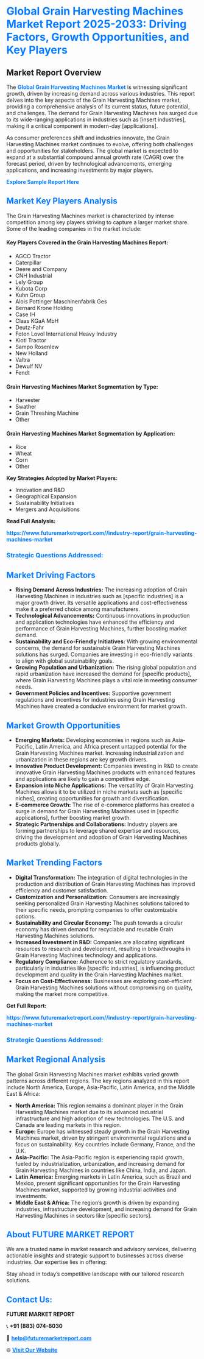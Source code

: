 <h1 style="color: #007BFF;">Global Grain Harvesting Machines Market Report 2025-2033: Driving Factors, Growth Opportunities, and Key Players</h1>

<section id="overview">
<h2>Market Report Overview</h2>
<p>The <a href="https://www.futuremarketreport.com//industry-report/grain-harvesting-machines-market" style="color: #007BFF; text-decoration: none;"><strong>Global Grain Harvesting Machines Market</strong></a> is witnessing significant growth, driven by increasing demand across various industries. This report delves into the key aspects of the Grain Harvesting Machines market, providing a comprehensive analysis of its current status, future potential, and challenges. The demand for Grain Harvesting Machines has surged due to its wide-ranging applications in industries such as [insert industries], making it a critical component in modern-day [applications].</p>
<p>As consumer preferences shift and industries innovate, the Grain Harvesting Machines market continues to evolve, offering both challenges and opportunities for stakeholders. The global market is expected to expand at a substantial compound annual growth rate (CAGR) over the forecast period, driven by technological advancements, emerging applications, and increasing investments by major players.</p>
</section>

<section id="overview">
<p><a href="https://www.futuremarketreport.com//request-sample/reportId=90832" style="color: #007BFF; text-decoration: none;"><strong>Explore Sample Report Here</strong></a></p>
</section>

<section id="key-players">
<h2 style="color: #007BFF;">Market Key Players Analysis</h2>
<p>The Grain Harvesting Machines market is characterized by intense competition among key players striving to capture a larger market share. Some of the leading companies in the market include:</p>
<h4>Key Players Covered in the Grain Harvesting Machines Report:</h4>
<ul><li>AGCO Tractor</li><li>Caterpillar</li><li>Deere and Company</li><li>CNH Industrial</li><li>Lely Group</li><li>Kubota Corp</li><li>Kuhn Group</li><li>Alois Pottinger Maschinenfabrik Ges</li><li>Bernard Krone Holding</li><li>Case IH</li><li>Claas KGaA MbH</li><li>Deutz-Fahr</li><li>Foton Lovol International Heavy Industry</li><li>Kioti Tractor</li><li>Sampo Rosenlew</li><li>New Holland</li><li>Valtra</li><li>Dewulf NV</li><li>Fendt</li></ul>
<h4>Grain Harvesting Machines Market Segmentation by Type:</h4>
<ul><li>Harvester</li><li>Swather</li><li>Grain Threshing Machine</li><li>Other</li></ul>

<h4>Grain Harvesting Machines Market Segmentation by Application:</h4>
<ul><li>Rice</li><li>Wheat</li><li>Corn</li><li>Other</li></ul>
<p><strong>Key Strategies Adopted by Market Players:</strong></p>
<ul>
<li>Innovation and R&D</li>
<li>Geographical Expansion</li>
<li>Sustainability Initiatives</li>
<li>Mergers and Acquisitions</li>
</ul>
</section>

<section>
<p><strong>Read Full Analysis: </strong></p><a href="https://www.futuremarketreport.com//industry-report/grain-harvesting-machines-market" style="color: #007BFF; text-decoration: none;"><strong>https://www.futuremarketreport.com//industry-report/grain-harvesting-machines-market</strong></a>
<h3 style="color: #007BFF;">Strategic Questions Addressed:</h3>
</section>

<section id="driving-factors">
<h2 style="color: #007BFF;">Market Driving Factors</h2>
<ul>
<li><strong>Rising Demand Across Industries:</strong> The increasing adoption of Grain Harvesting Machines in industries such as [specific industries] is a major growth driver. Its versatile applications and cost-effectiveness make it a preferred choice among manufacturers.</li>
<li><strong>Technological Advancements:</strong> Continuous innovations in production and application technologies have enhanced the efficiency and performance of Grain Harvesting Machines, further boosting market demand.</li>
<li><strong>Sustainability and Eco-Friendly Initiatives:</strong> With growing environmental concerns, the demand for sustainable Grain Harvesting Machines solutions has surged. Companies are investing in eco-friendly variants to align with global sustainability goals.</li>
<li><strong>Growing Population and Urbanization:</strong> The rising global population and rapid urbanization have increased the demand for [specific products], where Grain Harvesting Machines plays a vital role in meeting consumer needs.</li>
<li><strong>Government Policies and Incentives:</strong> Supportive government regulations and incentives for industries using Grain Harvesting Machines have created a conducive environment for market growth.</li>
</ul>
</section>

<section id="growth-opportunities">
<h2 style="color: #007BFF;">Market Growth Opportunities</h2>
<ul>
<li><strong>Emerging Markets:</strong> Developing economies in regions such as Asia-Pacific, Latin America, and Africa present untapped potential for the Grain Harvesting Machines market. Increasing industrialization and urbanization in these regions are key growth drivers.</li>
<li><strong>Innovative Product Development:</strong> Companies investing in R&D to create innovative Grain Harvesting Machines products with enhanced features and applications are likely to gain a competitive edge.</li>
<li><strong>Expansion into Niche Applications:</strong> The versatility of Grain Harvesting Machines allows it to be utilized in niche markets such as [specific niches], creating opportunities for growth and diversification.</li>
<li><strong>E-commerce Growth:</strong> The rise of e-commerce platforms has created a surge in demand for Grain Harvesting Machines used in [specific applications], further boosting market growth.</li>
<li><strong>Strategic Partnerships and Collaborations:</strong> Industry players are forming partnerships to leverage shared expertise and resources, driving the development and adoption of Grain Harvesting Machines products globally.</li>
</ul>
</section>

<section id="trending-factors">
<h2 style="color: #007BFF;">Market Trending Factors</h2>
<ul>
<li><strong>Digital Transformation:</strong> The integration of digital technologies in the production and distribution of Grain Harvesting Machines has improved efficiency and customer satisfaction.</li>
<li><strong>Customization and Personalization:</strong> Consumers are increasingly seeking personalized Grain Harvesting Machines solutions tailored to their specific needs, prompting companies to offer customizable options.</li>
<li><strong>Sustainability and Circular Economy:</strong> The push towards a circular economy has driven demand for recyclable and reusable Grain Harvesting Machines solutions.</li>
<li><strong>Increased Investment in R&D:</strong> Companies are allocating significant resources to research and development, resulting in breakthroughs in Grain Harvesting Machines technology and applications.</li>
<li><strong>Regulatory Compliance:</strong> Adherence to strict regulatory standards, particularly in industries like [specific industries], is influencing product development and quality in the Grain Harvesting Machines market.</li>
<li><strong>Focus on Cost-Effectiveness:</strong> Businesses are exploring cost-efficient Grain Harvesting Machines solutions without compromising on quality, making the market more competitive.</li>
</ul>
</section>

<section>
<p><strong>Get Full Report: </strong></p><a href="https://www.futuremarketreport.com//industry-report/grain-harvesting-machines-market" style="color: #007BFF; text-decoration: none;"><strong>https://www.futuremarketreport.com//industry-report/grain-harvesting-machines-market</strong></a>
<h3 style="color: #007BFF;">Strategic Questions Addressed:</h3>
</section>


<section id="regional-analysis">
<h2 style="color: #007BFF;">Market Regional Analysis</h2>
<p>The global Grain Harvesting Machines market exhibits varied growth patterns across different regions. The key regions analyzed in this report include North America, Europe, Asia-Pacific, Latin America, and the Middle East & Africa:</p>
<ul>
<li><strong>North America:</strong> This region remains a dominant player in the Grain Harvesting Machines market due to its advanced industrial infrastructure and high adoption of new technologies. The U.S. and Canada are leading markets in this region.</li>
<li><strong>Europe:</strong> Europe has witnessed steady growth in the Grain Harvesting Machines market, driven by stringent environmental regulations and a focus on sustainability. Key countries include Germany, France, and the U.K.</li>
<li><strong>Asia-Pacific:</strong> The Asia-Pacific region is experiencing rapid growth, fueled by industrialization, urbanization, and increasing demand for Grain Harvesting Machines in countries like China, India, and Japan.</li>
<li><strong>Latin America:</strong> Emerging markets in Latin America, such as Brazil and Mexico, present significant opportunities for the Grain Harvesting Machines market, supported by growing industrial activities and investments.</li>
<li><strong>Middle East & Africa:</strong> The region’s growth is driven by expanding industries, infrastructure development, and increasing demand for Grain Harvesting Machines in sectors like [specific sectors].</li>
</ul>
</section>

<footer>
<h2 style="color: #007BFF;">About FUTURE MARKET REPORT</h2>
<p>We are a trusted name in market research and advisory services, delivering actionable insights and strategic support to businesses across diverse industries. Our expertise lies in offering:</p>

<p>Stay ahead in today’s competitive landscape with our tailored research solutions.</p>

<h2 style="color: #007BFF;">Contact Us:</h2>
<p><strong>FUTURE MARKET REPORT</strong></p>
<p>📞 <strong>+91 (883) 074-8030</strong></p>
<p>📧 <strong><a href="mailto:help@futuremarketreport.com" style="color: #007BFF;">help@futuremarketreport.com</a></strong></p>
<p>🌐 <strong><a href="https://www.futuremarketreport.com/" style="color: #007BFF;">Visit Our Website</a></strong></p>
</footer>